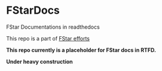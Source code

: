 # FStarDocs
FStar Documentations in readthedocs

This repo is a part of [FStar efforts](https://github.com/0xaryan/FStar)

**This repo currently is a placeholder for FStar docs in RTFD.**

**Under heavy construction**
